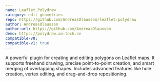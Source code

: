 ```yaml
---
name: Leaflet.Polydraw
category: edit-geometries
repo: https://github.com/AndreasOlausson/leaflet-polydraw
author: AndreasOlausson
author-url: https://github.com/AndreasOlausson
demo: https://polydraw.ao-tech.se
compatible-v0:
compatible-v1: true
---
```


A powerful plugin for creating and editing polygons on Leaflet maps. It supports freehand drawing, precise point-to-point creation, and smart merging of overlapping shapes. Includes advanced features like hole creation, vertex editing, and drag-and-drop repositioning.
